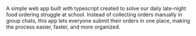 A simple web app built with typescript created to solve our daily late-night food ordering struggle at school. Instead of collecting orders manually in group chats, this app lets everyone submit their orders in one place, making the process easier, faster, and more organized.